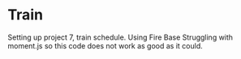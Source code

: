 # Train

Setting up project 7, train schedule.
Using Fire Base
Struggling with moment.js so this code does not work as good as it could.
